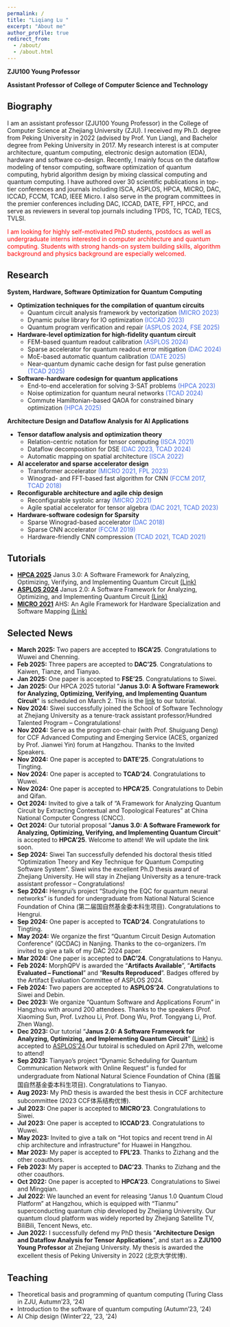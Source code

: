 ```yaml
---
permalink: /
title: "Liqiang Lu "
excerpt: "About me"
author_profile: true
redirect_from: 
  - /about/
  - /about.html
---
```

<!-- 字体加粗 -->

**ZJU100 Young Professor**

**Assistant Professor of College of Computer Science and Technology**


## Biography
I am an assistant professor (ZJU100 Young Professor) in the College of Computer Science at Zhejiang University (ZJU). I received my Ph.D. degree from Peking University in 2022 (advised by Prof. Yun Liang), and Bachelor degree from Peking University in 2017. My research interest is at computer architecture, quantum computing, electronic design automation (EDA), hardware and software co-design. Recently, I mainly focus on the dataflow modeling of tensor computing, software optimization of quantum computing, hybrid algorithm design by mixing classical computing and quantum computing. I have authored over 30 scientific publications in top-tier conferences and journals including ISCA, ASPLOS, HPCA, MICRO, DAC, ICCAD, FCCM, TCAD, IEEE Micro. I also serve in the program committees in the premier conferences including DAC, ICCAD, DATE, FPT, HPCC, and serve as reviewers in several top journals including TPDS, TC, TCAD, TECS, TVLSI. 

<font color=red>I am looking for highly self-motivated PhD students, postdocs as well as undergraduate interns interested in computer architecture and quantum computing. Students with strong hands-on system building skills, algorithm background and physics background are especially welcomed.</font>


## Research
**System, Hardware, Software Optimization for Quantum Computing**
- **Optimization techniques for the compilation of quantum circuits**
  - Quantum circuit analysis framework by vectorization <font color=royalblue>(MICRO 2023)</font>
  - Dynamic pulse library for IO optimization <font color=royalblue>(ICCAD 2023)</font>
  - Quantum program verification and repair <font color=royalblue>(ASPLOS 2024, FSE 2025)</font>
- **Hardware-level optimization for high-fidelity quantum circuit**
  - FEM-based quantum readout calibration <font color=royalblue>(ASPLOS 2024)</font>
  - Sparse accelerator for quantum readout error mitigation <font color=royalblue>(DAC 2024)</font>
  - MoE-based automatic quantum calibration <font color=royalblue>(DATE 2025)</font>
  - Near-quantum dynamic cache design for fast pulse generation <font color=royalblue>(TCAD 2025)</font>
- **Software-hardware codesign for quantum applications**
  - End-to-end acceleration for solving 3-SAT problems <font color=royalblue>(HPCA 2023)</font>
  - Noise optimization for quantum neural networks <font color=royalblue>(TCAD 2024)</font>
  - Commute Hamiltonian-based QAOA for constrained binary optimization <font color=royalblue>(HPCA 2025)</font>

**Architecture Design and Dataflow Analysis for AI Applications**
- **Tensor dataflow analysis and optimization theory**
  - Relation-centric notation for tensor computing <font color=royalblue>(ISCA 2021)</font>
  - Dataflow decomposition for DSE <font color=royalblue>(DAC 2023, TCAD 2024)</font>
  - Automatic mapping on spatial architecture <font color=royalblue>(ISCA 2022)</font>
- **AI accelerator and sparse accelerator design**
  - Transformer accelerator <font color=royalblue>(MICRO 2021, FPL 2023)</font>
  - Winograd- and FFT-based fast algorithm for CNN <font color=royalblue>(FCCM 2017, TCAD 2018)</font>
- **Reconfigurable architecture and agile chip design**
  - Reconfigurable systolic array <font color=royalblue>(MICRO 2021)</font>
  - Agile spatial accelerator for tensor algebra <font color=royalblue>(DAC 2021, TCAD 2023)</font>
- **Hardware-software codesign for Sparsity**
  - Sparse Winograd-based accelerator <font color=royalblue>(DAC 2018)</font>
  - Sparse CNN accelerator <font color=royalblue>(FCCM 2019)</font>
  - Hardware-friendly CNN compression <font color=royalblue>(TCAD 2021, TCAD 2021)</font>


## Tutorials
- [**HPCA 2025**](https://hpca-conf.org/2025/workshop-tutorial/) Janus 3.0: A Software Framework for Analyzing, Optimizing, Verifying, and Implementing Quantum Circuit [(Link)](https://janusq.github.io/HPCA_2025_Tutorial/home)
- [**ASPLOS 2024**](https://www.asplos-conference.org/asplos2024/workshops-and-tutorials/) Janus 2.0: A Software Framework for Analyzing, Optimizing, and Implementing Quantum Circuit [(Link)](https://janusq.github.io/tutorials/home)
- [**MICRO 2021**](https://microarch.org/micro54/program/workshops.php) AHS: An Agile Framework for Hardware Specialization and Software Mapping [(Link)](https://pku-ahs.github.io/tutorial/en/master/)


## Selected News
- **March 2025:** Two papers are accepted to **ISCA’25**. Congratulations to Wuwei and Chenning.
- **Feb 2025:** Three papers are accepted to **DAC’25**. Congratulations to Kaiwen, Tianze, and Tianyao.
- **Jan 2025:** One paper is accepted to **FSE’25**. Congratulations to Siwei.
- **Jan 2025:** Our HPCA 2025 tutorial "**Janus 3.0: A Software Framework for Analyzing, Optimizing, Verifying, and Implementing Quantum Circuit**" is scheduled on March 2. This is the [link](https://janusq.github.io/HPCA_2025_Tutorial/home) to our tutorial.
- **Nov 2024:** Siwei successfully joined the School of Software Technology at Zhejiang University as a tenure-track assistant professor/Hundred Talented Program – Congratulations!
- **Nov 2024:** Serve as the program co-chair (with Prof. Shuiguang Deng) for CCF Advanced Computing and Emerging Service (ACES, organized by Prof. Jianwei Yin) forum at Hangzhou. Thanks to the Invited Speakers. 
- **Nov 2024:** One paper is accepted to **DATE’25**. Congratulations to Tingting.
- **Nov 2024:** One paper is accepted to **TCAD’24**. Congratulations to Wuwei.
- **Nov 2024:** One paper is accepted to **HPCA’25**. Congratulations to Debin and Qifan.
- **Oct 2024:** Invited to give a talk of “A Framework for Analyzing Quantum Circuit by Extracting Contextual and Topological Features” at China National Computer Congress (CNCC).
- **Oct 2024:** Our tutorial proposal “**Janus 3.0: A Software Framework for Analyzing, Optimizing, Verifying, and Implementing Quantum Circuit**” is accepted to **HPCA’25**. Welcome to attend! We will update the link soon.
- **Sep 2024:** Siwei Tan successfully defended his doctoral thesis titled “Optimization Theory and Key Technique for Quantum Computing Software System”. Siwei wins the excellent Ph.D thesis award of Zhejiang University. He will stay in Zhejiang University as a tenure-track assistant professor – Congratulations!
- **Sep 2024:** Hengrui’s project “Studying the EQC for quantum neural networks” is funded for undergraduate from National Natural Science Foundation of China (第二届国自然基金委本科生项目). Congratulations to Hengrui.
- **Sep 2024:** One paper is accepted to **TCAD’24**. Congratulations to Tingting.
- **May 2024:** We organize the first “Quantum Circuit Design Automation Conference” (QCDAC) in Nanjing. Thanks to the co-organizers. I’m invited to give a talk of my DAC 2024 paper.
- **Mar 2024:** One paper is accepted to **DAC’24**. Congratulations to Hanyu.
- **Feb 2024:** MorphQPV is awarded the “**Artifacts Available**”, “**Artifacts Evaluated – Functional**” and “**Results Reproduced**”. Badges offered by the Artifact Evaluation Committee of ASPLOS 2024.
- **Feb 2024:** Two papers are accepted to **ASPLOS’24**. Congratulations to Siwei and Debin.
- **Dec 2023:** We organize “Quantum Software and Applications Forum” in Hangzhou with around 200 attendees. Thanks to the speakers (Prof. Xiaoming Sun, Prof. Lvzhou Li, Prof. Dong Wu, Prof. Tongyang Li, Prof. Zhen Wang).
- **Dec 2023:** Our tutorial “**Janus 2.0: A Software Framework for Analyzing, Optimizing, and Implementing Quantum Circuit**” [(Link)](https://janusq.github.io/tutorials/home) is accepted to [ASPLOS’24](https://www.asplos-conference.org/asplos2024/workshops-and-tutorials).Our tutoiral is scheduled on April 27th, welcome to attend!
- **Sep 2023:** Tianyao’s project “Dynamic Scheduling for Quantum Communication Network with Online Request” is funded for undergraduate from National Natural Science Foundation of China (首届国自然基金委本科生项目). Congratulations to Tianyao.
- **Aug 2023:** My PhD thesis is awarded the best thesis in CCF architecture subcommittee (2023 CCF体系结构优博).
- **Jul 2023:** One paper is accepted to **MICRO’23**. Congratulations to Siwei.
- **Jul 2023:** One paper is accepted to **ICCAD’23**. Congratulations to Wuwei.
- **May 2023:** Invited to give a talk on “Hot topics and recent trend in AI chip architecture and infrastructure” for Huawei in Hangzhou.
- **Mar 2023:** My paper is accepted to **FPL’23**. Thanks to Zizhang and the other coauthors.
- **Feb 2023:** My paper is accepted to **DAC’23**. Thanks to Zizhang and the other coauthors.
- **Oct 2022:** One paper is accepted to **HPCA’23**. Congratulations to Siwei and Mingqian.
- **Jul 2022:** We launched an event for releasing “Janus 1.0 Quantum Cloud Platform” at Hangzhou, which is equipped with “Tianmu” superconducting quantum chip developed by Zhejiang University. Our quantum cloud platform was widely reported by Zhejiang Satellite TV, BiliBili, Tencent News, etc.
- **Jun 2022:** I successfully defend my PhD thesis “**Architecture Design and Dataflow Analysis for Tensor Applications**”, and start as a **ZJU100 Young Professor** at Zhejiang University. My thesis is awarded the excellent thesis of Peking University in 2022 (北京大学优博).
  

## Teaching
- Theoretical basis and programming of quantum computing (Turing Class in ZJU, Autumn’23, ’24)
- Introduction to the software of quantum computing (Autumn’23, ’24)
- AI Chip design (Winter’22, ’23, ’24)
